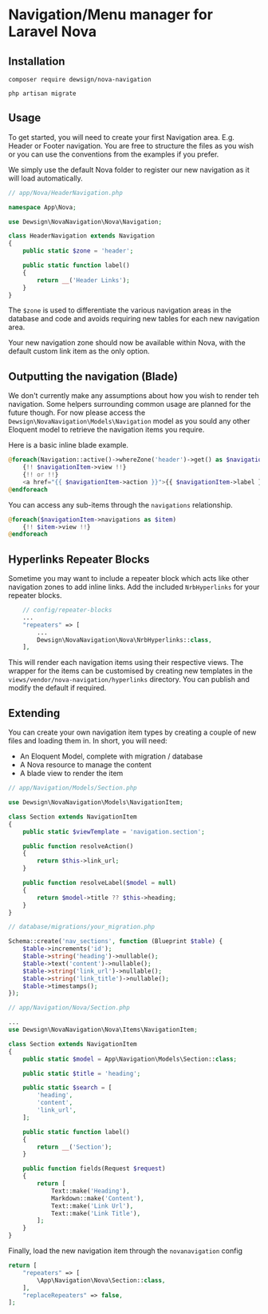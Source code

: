 # Navigation/Menu manager for Laravel Nova

## Installation

`composer require dewsign/nova-navigation`

`php artisan migrate`

## Usage

To get started, you will need to create your first Navigation area. E.g. Header or Footer navigation. You are free to structure the files as you wish or you can use the conventions from the examples if you prefer.

We simply use the default Nova folder to register our new navigation as it will load automatically.

```php
// app/Nova/HeaderNavigation.php

namespace App\Nova;

use Dewsign\NovaNavigation\Nova\Navigation;

class HeaderNavigation extends Navigation
{
    public static $zone = 'header';

    public static function label()
    {
        return __('Header Links');
    }
}
```

The `$zone` is used to differentiate the various navigation areas in the database and code and avoids requiring new tables for each new navigation area.

Your new navigation zone should now be available within Nova, with the default custom link item as the only option.

## Outputting the navigation (Blade)

We don't currently make any assumptions about how you wish to render teh navigation. Some helpers surrounding common usage are planned for the future though. For now please access the `Dewsign\NovaNavigation\Models\Navigation` model as you sould any other Eloquent model to retrieve the navigation items you require.

Here is a basic inline blade example.

```php
@foreach(Navigation::active()->whereZone('header')->get() as $navigationItem)
    {!! $navigationItem->view !!}
    {!! or !!}
    <a href="{{ $navigationItem->action }}">{{ $navigationItem->label }}</a>
@endforeach
```

You can access any sub-items through the `navigations` relationship.

```php
@foreach($navigationItem->navigations as $item)
    {!! $item->view !!}
@endforeach
```

## Hyperlinks Repeater Blocks

Sometime you may want to include a repeater block which acts like other navigation zones to add inline links. Add the included `NrbHyperlinks` for your repeater blocks.

```php
    // config/repeater-blocks
    ...
    "repeaters" => [
        ...
        Dewsign\NovaNavigation\Nova\NrbHyperlinks::class,
    ],
```

This will render each navigation items using their respective views. The wrapper for the items can be customised by creating new templates in the `views/vendor/nova-navigation/hyperlinks` directory. You can publish and modify the default if required.

## Extending

You can create your own navigation item types by creating a couple of new files and loading them in. In short, you will need:

* An Eloquent Model, complete with migration / database
* A Nova resource to manage the content
* A blade view to render the item

```php
// app/Navigation/Models/Section.php

use Dewsign\NovaNavigation\Models\NavigationItem;

class Section extends NavigationItem
{
    public static $viewTemplate = 'navigation.section';

    public function resolveAction()
    {
        return $this->link_url;
    }

    public function resolveLabel($model = null)
    {
        return $model->title ?? $this->heading;
    }
}
```

```php
// database/migrations/your_migration.php

Schema::create('nav_sections', function (Blueprint $table) {
    $table->increments('id');
    $table->string('heading')->nullable();
    $table->text('content')->nullable();
    $table->string('link_url')->nullable();
    $table->string('link_title')->nullable();
    $table->timestamps();
});
```

```php
// app/Navigation/Nova/Section.php

...
use Dewsign\NovaNavigation\Nova\Items\NavigationItem;

class Section extends NavigationItem
{
    public static $model = App\Navigation\Models\Section::class;

    public static $title = 'heading';

    public static $search = [
        'heading',
        'content',
        'link_url',
    ];

    public static function label()
    {
        return __('Section');
    }

    public function fields(Request $request)
    {
        return [
            Text::make('Heading'),
            Markdown::make('Content'),
            Text::make('Link Url'),
            Text::make('Link Title'),
        ];
    }
}
```

Finally, load the new navigation item through the `novanavigation` config

```php
return [
    "repeaters" => [
        \App\Navigation\Nova\Section::class,
    ],
    "replaceRepeaters" => false,
];
```
